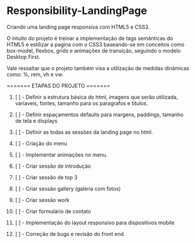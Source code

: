 # Responsibility-LandingPage
Criando uma landing page responsiva com HTML5 e CSS3. 

O intuito do projeto é treinar a implementação de tags semânticas do HTML5 e estilizar a pagina com o CSS3 baseando-se em conceitos como box-model, flexbox, grids e animações de transição, seguindo o modelo Desktop First.

Vale ressaltar que o projeto também visa a utilização de medidas dinâmicas como: %, rem, vh e vw.

======= ETAPAS DO PROJETO =======
1)   [ ] - Definir a estrutura básica do html, imagens que serão utilizada, variaveis, fontes, tamanho para os paragrafos e titulos. 

1) [ ] - Definir espaçamentos defaults para margens, paddings, tamanho de tela e displays
1) [ ] - Definir as todas as sessões da landing page no html.

2)   [ ] - Criação do menu
2) [ ] - Implementar animações no menu.

3)   [ ] - Criar sessão de introdução
4)   [ ] - Criar sessão de top 3
5)   [ ] - Criar sessão gallery (galeria com fotos)
6)   [ ] - Criar sessão work
7)   [ ] - Criar formulário de contato
8)   [ ] - Implementação do layout responsivo para dispositivos mobile
9)   [ ] - Correção de bugs e revisão do front end